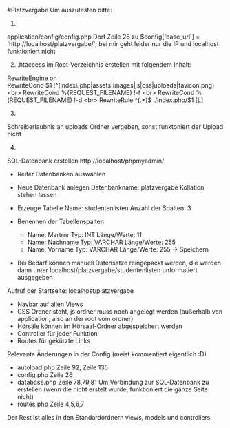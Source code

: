 #Platzvergabe
Um auszutesten bitte:

1.
application/config/config.php
Dort Zeile 26 zu
$config['base_url'] = 'http://localhost/platzvergabe/';
bei mir geht leider nur die IP und localhost funktioniert nicht

2. .htaccess im Root-Verzeichnis erstellen mit folgendem Inhalt:

RewriteEngine on <br>
RewriteCond $1 !^(index\.php|assets|images|js|css|uploads|favicon.png) <br>
RewriteCond %(REQUEST_FILENAME) !-f <br>
RewriteCond %(REQUEST_FILENAME) !-d <br>
RewriteRule ^(.*)$ ./index.php/$1 [L] <br>

3. 
Schreiberlaubnis an uploads Ordner vergeben, sonst funktoniert der Upload nicht

4.
SQL-Datenbank erstellen
http://localhost/phpmyadmin/
- Reiter Datenbanken auswählen

- Neue Datenbank anlegen
  Datenbankname: platzvergabe
  Kollation stehen lassen
  
- Erzeuge Tabelle
  Name: studentenlisten
  Anzahl der Spalten: 3
  
- Benennen der Tabellenspalten
  - Name: Martrnr Typ: INT Länge/Werte: 11
  - Name: Nachname Typ: VARCHAR Länge/Werte: 255
  - Name: Vorname Typ: VARCHAR Länge/Werte: 255
  -> Speichern
  
- Bei Bedarf können manuell Datensätze reingepackt werden, die werden dann unter localhost/platzvergabe/studentenlisten unformatiert ausgegeben

Aufruf der Startseite:
localhost/platzvergabe

- Navbar auf allen Views
- CSS Ordner steht, js ordner muss noch angelegt werden (außerhalb von application, also an der root vom ordner)
- Hörsäle können im Hörsaal-Ordner abgespeichert werden
- Controller für jeder Funktion
- Routes für gekürzte Links

Relevante Änderungen in der Config (meist kommentiert eigentlich :D)
- autoload.php Zeile 92, Zeile 135
- config.php Zeile 26
- database.php Zeile 78,79,81 Um Verbindung zur SQL-Datenbank zu erstellen (wenn die nicht erstelt wurde, funktioniert die ganze Seite nicht)
- routes.php Zeile 4,5,6,7

Der Rest ist alles in den Standardordnern views, models und controllers
